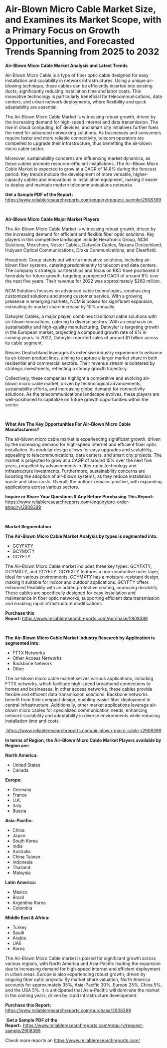 <p><h1>Air-Blown Micro Cable Market Size, and Examines its Market Scope, with a Primary Focus on Growth Opportunities, and Forecasted Trends Spanning from 2025 to 2032</h1></p><p><strong>Air-Blown Micro Cable Market Analysis and Latest Trends</strong></p>
<p><p>Air-Blown Micro Cable is a type of fiber optic cable designed for easy installation and scalability in network infrastructures. Using a unique air-blowing technique, these cables can be efficiently inserted into existing ducts, significantly reducing installation time and labor costs. This innovative technology is particularly beneficial for telecommunications, data centers, and urban network deployments, where flexibility and quick adaptability are essential.</p><p>The Air-Blown Micro Cable Market is witnessing robust growth, driven by the increasing demand for high-speed internet and data transmission. The rise in cloud computing, IoT devices, and smart city initiatives further fuels the need for advanced networking solutions. As businesses and consumers require faster and more reliable connectivity, telecom operators are compelled to upgrade their infrastructure, thus benefiting the air-blown micro cable sector.</p><p>Moreover, sustainability concerns are influencing market dynamics, as these cables promote resource-efficient installations. The Air-Blown Micro Cable Market is expected to grow at a CAGR of 14.8% during the forecast period. Key trends include the development of more versatile, higher-capacity cables and innovations in installation equipment, making it easier to deploy and maintain modern telecommunications networks.</p></p>
<p><strong>Get a Sample PDF of the Report:&nbsp;</strong> <a href="https://www.reliableresearchreports.com/enquiry/request-sample/2908399?utm_campaign=3250&utm_medium=2&utm_source=Github&utm_content=ia&utm_term=12032025&utm_id=air-blown-micro-cable">https://www.reliableresearchreports.com/enquiry/request-sample/2908399</a></p>
<p>&nbsp;</p>
<p><strong>Air-Blown Micro Cable Major Market Players</strong></p>
<p><p>The Air-Blown Micro Cable Market is witnessing robust growth, driven by the increasing demand for efficient and flexible fiber optic solutions. Key players in this competitive landscape include Hexatronic Group, NCM Solutions, Mexichem, Nestor Cables, Datwyler Cables, Nexans Deutschland, Huiyuan Optical Communications, Draka Communications, and Clearfield.</p><p>Hexatronic Group stands out with its innovative solutions, including air-blown fiber systems, catering predominantly to telecom and data centers. The company's strategic partnerships and focus on R&D have positioned it favorably for future growth, targeting a projected CAGR of around 8% over the next five years. Their revenue for 2022 was approximately $260 million.</p><p>NCM Solutions focuses on advanced cable technologies, emphasizing customized solutions and strong customer service. With a growing presence in emerging markets, NCM is poised for significant expansion, estimating its market share increase by 10% annually.</p><p>Datwyler Cables, a major player, combines traditional cable solutions with air-blown innovations, catering to diverse sectors. With an emphasis on sustainability and high-quality manufacturing, Datwyler is targeting growth in the European market, projecting a compound growth rate of 6% in coming years. In 2022, Datwyler reported sales of around $1 billion across its cable segment.</p><p>Nexans Deutschland leverages its extensive industry experience to enhance its air-blown product lines, aiming to capture a larger market share in both residential and commercial sectors. Their revenue stream is bolstered by strategic investments, reflecting a steady growth trajectory.</p><p>Collectively, these companies highlight a competitive and evolving air-blown micro cable market, driven by technological advancements, sustainability efforts, and increasing global demand for connectivity solutions. As the telecommunications landscape evolves, these players are well-positioned to capitalize on future growth opportunities within the sector.</p></p>
<p>&nbsp;</p>
<p><strong>What Are The Key Opportunities For Air-Blown Micro Cable Manufacturers?</strong></p>
<p><p>The air-blown micro cable market is experiencing significant growth, driven by the increasing demand for high-speed internet and efficient fiber optic installation. Its modular design allows for easy upgrades and scalability, appealing to telecommunications, data centers, and smart city projects. The market is projected to grow at a CAGR of around 15% over the next five years, propelled by advancements in fiber optic technology and infrastructure investments. Furthermore, sustainability concerns are boosting the adoption of air-blown systems, as they reduce installation waste and labor costs. Overall, the outlook remains positive, with expanding applications across various sectors.</p></p>
<p><strong>Inquire or Share Your Questions If Any Before Purchasing This Report:</strong> <a href="https://www.reliableresearchreports.com/enquiry/pre-order-enquiry/2908399?utm_campaign=3250&utm_medium=2&utm_source=Github&utm_content=ia&utm_term=12032025&utm_id=air-blown-micro-cable">https://www.reliableresearchreports.com/enquiry/pre-order-enquiry/2908399</a></p>
<p>&nbsp;</p>
<p><strong>Market Segmentation</strong></p>
<p><strong>The Air-Blown Micro Cable Market Analysis by types is segmented into:</strong></p>
<p><ul><li>GCYFXTY</li><li>GCYMXTY</li><li>GCYFTY</li></ul></p>
<p><p>The Air-Blown Micro Cable market includes three key types: GCYFXTY, GCYMXTY, and GCYFTY. GCYFXTY features a non-conductive outer layer, ideal for various environments. GCYMXTY has a moisture-resistant design, making it suitable for indoor and outdoor applications. GCYFTY offers enhanced flexibility with an added protective coating, improving durability. These cables are specifically designed for easy installation and maintenance in fiber optic networks, supporting efficient data transmission and enabling rapid infrastructure modifications.</p></p>
<p><strong>Purchase this Report:&nbsp;</strong><a href="https://www.reliableresearchreports.com/purchase/2908399?utm_campaign=3250&utm_medium=2&utm_source=Github&utm_content=ia&utm_term=12032025&utm_id=air-blown-micro-cable">https://www.reliableresearchreports.com/purchase/2908399</a></p>
<p>&nbsp;</p>
<p><strong>The Air-Blown Micro Cable Market Industry Research by Application is segmented into:</strong></p>
<p><ul><li>FTTX Networks</li><li>Other Access Networks</li><li>Backbone Network</li><li>Other</li></ul></p>
<p><p>The air-blown micro cable market serves various applications, including FTTX networks, which facilitate high-speed broadband connections to homes and businesses. In other access networks, these cables provide flexible and efficient data transmission solutions. Backbone networks benefit from their compact design, enabling easier fiber deployment in central infrastructure. Additionally, other market applications leverage air-blown micro cables for specialized communication needs, enhancing network scalability and adaptability in diverse environments while reducing installation time and costs.</p></p>
<p><a href="https://www.reliableresearchreports.com/air-blown-micro-cable-r2908399?utm_campaign=3250&utm_medium=2&utm_source=Github&utm_content=ia&utm_term=12032025&utm_id=air-blown-micro-cable">&nbsp;https://www.reliableresearchreports.com/air-blown-micro-cable-r2908399</a></p>
<p><strong>In terms of Region, the Air-Blown Micro Cable Market Players available by Region are:</strong></p>
<p>
    <p> <strong> North America: </strong>
        <ul>
            <li>United States</li>
            <li>Canada</li>
        </ul>
        </p> 
    <p> <strong> Europe: </strong>
        <ul>
            <li>Germany</li>
            <li>France</li>
            <li>U.K.</li>
            <li>Italy</li>
            <li>Russia</li>
        </ul>
        </p> 
    <p> <strong> Asia-Pacific: </strong>
        <ul>
            <li>China</li>
            <li>Japan</li>
            <li>South Korea</li>
            <li>India</li>
            <li>Australia</li>
            <li>China Taiwan</li>
            <li>Indonesia</li>
            <li>Thailand</li>
            <li>Malaysia</li>
        </ul>
        </p> 
    <p> <strong> Latin America: </strong>
        <ul>
            <li>Mexico</li>
            <li>Brazil</li>
            <li>Argentina Korea</li>
            <li>Colombia</li>
        </ul>
        </p> 
    <p> <strong> Middle East & Africa: </strong>
        <ul>
            <li>Turkey</li>
            <li>Saudi</li>
            <li>Arabia</li>
            <li>UAE</li>
            <li>Korea</li>
        </ul>
    </p>
    </p>
<p><p>The Air-Blown Micro Cable market is poised for significant growth across various regions, with North America and Asia-Pacific leading the expansion due to increasing demand for high-speed internet and efficient deployment in urban areas. Europe is also experiencing robust growth, driven by ongoing fiber optic projects. By market share valuation, North America accounts for approximately 35%, Asia-Pacific 30%, Europe 25%, China 5%, and the USA 5%. It is anticipated that Asia-Pacific will dominate the market in the coming years, driven by rapid infrastructure development.</p></p>
<p><strong>Purchase this Report: </strong><a href="https://www.reliableresearchreports.com/purchase/2908399?utm_campaign=3250&utm_medium=2&utm_source=Github&utm_content=ia&utm_term=12032025&utm_id=air-blown-micro-cable">https://www.reliableresearchreports.com/purchase/2908399</a></p>
<p>&nbsp;<strong>Get a Sample PDF of the Report:&nbsp;&nbsp;</strong><a href="https://www.reliableresearchreports.com/enquiry/request-sample/2908399?utm_campaign=3250&utm_medium=2&utm_source=Github&utm_content=ia&utm_term=12032025&utm_id=air-blown-micro-cable">https://www.reliableresearchreports.com/enquiry/request-sample/2908399</a></p>
<p><strong></strong></p>
<p>Check more reports on <a href="https://www.reliableresearchreports.com/?utm_campaign=3250&utm_medium=2&utm_source=Github&utm_content=ia&utm_term=12032025&utm_id=air-blown-micro-cable">https://www.reliableresearchreports.com/</a></p>